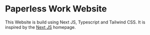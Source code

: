 # Paperless Work Website

This Website is build using Next JS, Typescript and Tailwind CSS. It is inspired by the [Next JS](https://nextjs.org) homepage.
